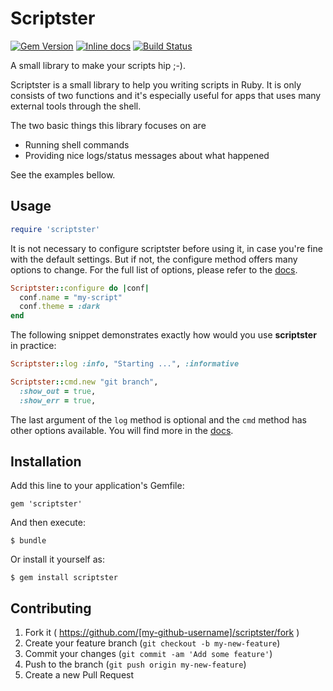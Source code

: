# Scriptster

[![Gem Version](https://badge.fury.io/rb/scriptster.png)](http://badge.fury.io/rb/scriptster)
[![Inline docs](http://inch-ci.org/github/pazdera/scriptster.png)](http://inch-ci.org/github/pazdera/scriptster)
[![Build Status](https://travis-ci.org/pazdera/scriptster.svg)](https://travis-ci.org/pazdera/scriptster)

A small library to make your scripts hip ;-).

Scriptster is a small library to help you writing scripts in Ruby. It
is only consists of two functions and it's especially useful for apps
that uses many external tools through the shell.

The two basic things this library focuses on are
 * Running shell commands
 * Providing nice logs/status messages about what happened

See the examples bellow.

## Usage

```ruby
require 'scriptster'
```

It is not necessary to configure scriptster before using it, in case you're
fine with the default settings. But if not, the configure method offers
many options to change. For the full list of options, please refer to
the [docs](http://www.rubydoc.info/github/pazdera/scriptster/master/frames).

```ruby
Scriptster::configure do |conf|
  conf.name = "my-script"
  conf.theme = :dark
end
```

The following snippet demonstrates exactly how would you use **scriptster**
in practice:

```ruby
Scriptster::log :info, "Starting ...", :informative

Scriptster::cmd.new "git branch",
  :show_out = true,
  :show_err = true,
```

The last argument of the `log` method is optional and the `cmd` method
has other options available. You will find more in the
[docs](http://www.rubydoc.info/github/pazdera/scriptster/master/frames).

## Installation

Add this line to your application's Gemfile:

    gem 'scriptster'

And then execute:

    $ bundle

Or install it yourself as:

    $ gem install scriptster


## Contributing

1. Fork it ( https://github.com/[my-github-username]/scriptster/fork )
2. Create your feature branch (`git checkout -b my-new-feature`)
3. Commit your changes (`git commit -am 'Add some feature'`)
4. Push to the branch (`git push origin my-new-feature`)
5. Create a new Pull Request
